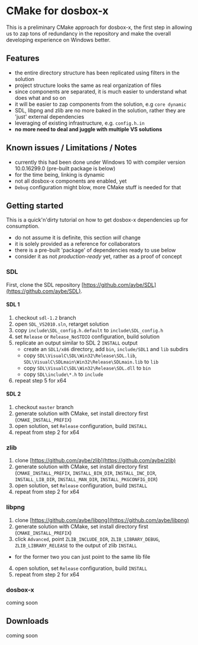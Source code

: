 # CMake for dosbox-x

This is a preliminary CMake approach for dosbox-x, the first step in allowing us to zap tons of redundancy in the repository and make the overall developing experience on Windows better.

## Features
 - the entire directory structure has been replicated using filters in the solution
  - project structure looks the same as real organization of files
  - since components are separated, it is much easier to understand what does what and so on
  - it will be easier to zap components from the solution, e.g `core dynamic`
 - SDL, libpng and zlib are no more baked in the solution, rather they are 'just' external dependencies
 - leveraging of existing infrastructure, e.g. `config.h.in`
 - **no more need to deal and juggle with multiple VS solutions**  

## Known issues / Limitations / Notes
 - currently this had been done under Windows 10 with compiler version 10.0.16299.0 (pre-built package is below)
 - for the time being, linking is dynamic
 - not all dosbox-x components are enabled, yet
 - `Debug` configuration might blow, more CMake stuff is needed for that

## Getting started

This is a quick'n'dirty tutorial on how to get dosbox-x dependencies up for consumption.

- do not assume it is definite, this section *will* change
- it is solely provided as a reference for collaborators
- there is a pre-built 'package' of dependencies ready to use below
- consider it as not *production-ready* yet, rather as a proof of concept

### SDL

First, clone the SDL repository [https://github.com/aybe/SDL](https://github.com/aybe/SDL).

#### SDL 1

1. checkout `sdl-1.2` branch
2. open `SDL_VS2010.sln`, retarget solution
3. copy `include\SDL_config.h.default` to `include\SDL_config.h`
4. set `Release` or `Release_NoSTDIO` configuration, build solution
5. replicate an output similar to SDL 2 `INSTALL` output
	- create an `SDL1/x86` directory, add `bin`, `include/SDL1` and `lib` subdirs
	- copy `SDL\VisualC\SDL\Win32\Release\SDL.lib`, `SDL\VisualC\SDLmain\Win32\Release\SDLmain.lib` to `lib`
	- copy `SDL\VisualC\SDL\Win32\Release\SDL.dll` to `bin`
	- copy `SDL\include\*.h` to `include`
6. repeat step 5 for x64 

#### SDL 2

1. checkout `master` branch
2. generate solution with CMake, set install directory first (`CMAKE_INSTALL_PREFIX`)
3. open solution, set `Release` configuration, build `INSTALL`
4. repeat from step 2 for x64

### zlib

1. clone [https://github.com/aybe/zlib](https://github.com/aybe/zlib)
2. generate solution with CMake, set install directory first (`CMAKE_INSTALL_PREFIX`, `INSTALL_BIN_DIR`, `INSTALL_INC_DIR`, `INSTALL_LIB_DIR`, `INSTALL_MAN_DIR`, `INSTALL_PKGCONFIG_DIR`)
3. open solution, set `Release` configuration, build `INSTALL`
4. repeat from step 2 for x64

### libpng

1. clone [https://github.com/aybe/libpng](https://github.com/aybe/libpng)
2. generate solution with CMake, set install directory first (`CMAKE_INSTALL_PREFIX`)
3. click `Advanced`, point `ZLIB_INCLUDE_DIR`, `ZLIB_LIBRARY_DEBUG`, `ZLIB_LIBRARY_RELEASE` to the output of zlib `INSTALL`
  - for the former two you can just point to the same lib file
4. open solution, set `Release` configuration, build `INSTALL`
5. repeat from step 2 for x64

### dosbox-x

coming soon

## Downloads

coming soon